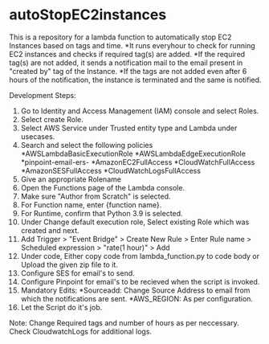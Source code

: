 # autoStopEC2instances
This is a repository for a lambda function to automatically stop EC2 Instances based on tags and time.
*It runs everyhour to check for running EC2 instances and checks if required tag(s) are added.
*If the required tag(s) are not added, it sends a notification mail to the email present in "created by" tag of the Instance.
*If the tags are not added even after 6 hours of the notification, the instance is terminated and the same is notified. 

Development Steps:

1. Go to Identity and Access Management (IAM) console and select Roles.
2. Select create Role.
3. Select AWS Service under Trusted entity type and Lambda under usecases.
4. Search and select the following policies
  *AWSLambdaBasicExecutionRole
  *AWSLambdaEdgeExecutionRole
  *pinpoint-email-ers-
  *AmazonEC2FullAccess
  *CloudWatchFullAccess
  *AmazonSESFullAccess
  *CloudWatchLogsFullAccess
5. Give an appropriate Rolename
6. Open the Functions page of the Lambda console.
7. Make sure "Author from Scratch" is selected.
8. For Function name, enter {function name}.
9. For Runtime, confirm that Python 3.9 is selected.
10. Under Change default execution role, Select existing Role which was created and next.
11. Add Trigger > "Event Bridge" > Create New Rule > Enter Rule name > Scheduled expression > "rate(1 hour)" > Add
12. Under code, Either copy code from lambda_function.py to code body or Upload the given zip file to it.
13. Configure SES for email's to send.
14. Configure Pinpoint for email's to be recieved when the script is invoked.
15. Mandatory Edits:
  *Sourceadd: Change Source Address to email from which the notifications are sent.
  *AWS_REGION: As per configuration.
16. Let the Script do it's job.

Note:
Change Required tags and number of hours as per neccessary.
Check CloudwatchLogs for additional logs.
